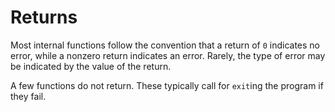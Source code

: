 Returns
=======

Most internal functions follow the convention that a return of `0` indicates no error,
while a nonzero return indicates an error.
Rarely, the type of error may be indicated by the value of the return.

A few functions do not return.
These typically call for `exit`ing the program if they fail.
